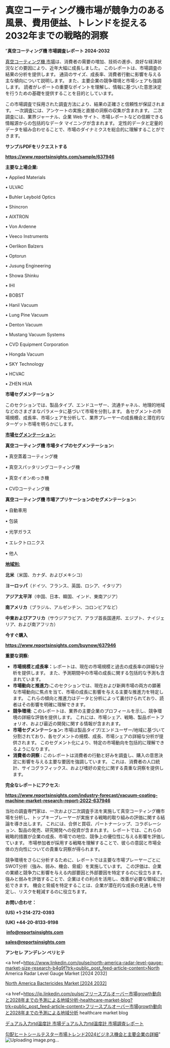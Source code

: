 # 真空コーティング機市場が競争力のある風景、費用便益、トレンドを捉える2032年までの戦略的洞察

"<strong>真空コーティング機 市場調査レポート 2024-2032</strong>

<a href=https://www.reportsinsights.com/sample/637946>真空コーティング機 市場</a>は、消費者の需要の増加、技術の進歩、良好な経済状況などの要因により、近年大幅に成長しました。 このレポートは、市場調査の結果の分析を提供します。 通貨のサイズ、成長率、消費者行動に影響を与える主な傾向について説明します。 また、主要企業の競争環境と市場シェアも強調します。 読者がレポートの重要なポイントを理解し、情報に基づいた意思決定を行うための基礎を提供することを目的としています。

この市場調査で採用された調査方法により、結果の正確さと信頼性が保証されます。 一次調査には、アンケートの実施と直接の洞察の収集が含まれます。 二次調査には、業界ジャーナル、企業 Web サイト、市場レポートなどの信頼できる情報源からの包括的なデータ マイニングが含まれます。 定性的データと定量的データを組み合わせることで、市場のダイナミクスを総合的に理解することができます。

<strong><b>サンプルPDFをリクエストする</b></strong>

<a href=https://www.reportsinsights.com/sample/637946><strong><u>https://www.reportsinsights.com/sample/637946</u></strong></a>

<strong>主要な上場企業:</strong>

• Applied Materials

• ULVAC

• Buhler Leybold Optics

• Shincron

• AIXTRON

• Von Ardenne

• Veeco Instruments

• Oerlikon Balzers

• Optorun

• Jusung Engineering

• Showa Shinku

• IHI

• BOBST

• Hanil Vacuum

• Lung Pine Vacuum

• Denton Vacuum

• Mustang Vacuum Systems

• CVD Equipment Corporation

• Hongda Vacuum

• SKY Technology

• HCVAC

• ZHEN HUA

<strong>市場セグメンテーション</strong>

このセクションでは、製品タイプ、エンドユーザー、流通チャネル、地理的地域などのさまざまなパラメータに基づいて市場を分割します。 各セグメントの市場規模、成長率、市場シェアを分析して、業界プレーヤーの成長機会と潜在的なターゲット市場を明らかにします。

<strong><u>市場セグメンテーション</u></strong><strong><u>:</u></strong>

<strong>真空コーティング機 市場タイプのセグメンテーション:</strong>

• 真空蒸着コーティング機

• 真空スパッタリングコーティング機

• 真空イオンめっき機

• CVDコーティング機

<strong>真空コーティング機 市場アプリケーションのセグメンテーション:</strong>

• 自動車用

• 包装

• 光学ガラス

• エレクトロニクス

• 他人

<strong><u>地域別</u></strong><strong><u>:</u></strong>

<strong>北米</strong>（米国、カナダ、およびメキシコ）

<strong>ヨーロッパ</strong>（ドイツ、フランス、英国、ロシア、イタリア）

<strong>アジア太平洋</strong>（中国、日本、韓国、インド、東南アジア）

<strong>南アメリカ</strong>（ブラジル、アルゼンチン、コロンビアなど）

<strong>中東およびアフリカ</strong>（サウジアラビア、アラブ首長国連邦、エジプト、ナイジェリア、および南アフリカ）

<strong>今すぐ購入</strong>

<a href=https://www.reportsinsights.com/buynow/637946><strong><u>https://www.reportsinsights.com/buynow/637946</u></strong></a>

<strong>重要な洞察:</strong>
<ul>
  <li><strong>市場規模と成長率：</strong>レポートは、現在の市場規模と過去の成長率の詳細な分析を提供します。 また、予測期間中の市場の成長に関する包括的な予測も含まれています。</li>
  <li><strong>市場動向と推進力:</strong>このセクションでは、現在および新興市場の両方の顕著な市場動向に焦点を当て、市場の成長に影響を与える主要な推進力を特定します。 これらの傾向と推進力はデータと分析によって裏付けられており、読者はその影響を明確に理解できます。</li>
  <li><strong>競争環境</strong>: このレポートは、業界の主要企業のプロフィールを示し、競争環境の詳細な評価を提供します。 これには、市場シェア、戦略、製品ポートフォリオ、および最近の開発に関する情報が含まれます。</li>
  <li><strong>市場セグメンテーション: </strong>市場は製品タイプ/エンドユーザー/地域に基づいて分割されており、各セグメントの規模、成長、市場シェアの詳細な分析が提供されます。 このセグメント化により、特定の市場動向を包括的に理解できるようになります。</li>
  <li><strong>消費者の洞察 : </strong>このレポートは消費者の行動と好みを調査し、購入の意思決定に影響を与える主要な要因を強調しています。 これは、消費者の人口統計、サイコグラフィックス、および嗜好の変化に関する貴重な洞察を提供します。</li>
</ul>
<strong>完全なレポートにアクセス:</strong>

<a href=https://www.reportsinsights.com/industry-forecast/vacuum-coating-machine-market-research-report-2022-637946><strong><u><b>https://www.reportsinsights.com/industry-forecast/vacuum-coating-machine-market-research-report-2022-637946</b></u></strong></a>

当社の調査専門家は、一次および二次調査手法を実施して真空コーティング機市場を分析し、トップキープレーヤーが実施する戦略的取り組みの評価に関する結論を導き出します。 これには、合併と買収、パートナーシップ、コラボレーション、製品の発売、研究開発への投資が含まれます。 レポートでは、これらの戦略的措置が企業の成長、市場での地位、競争上の優位性に与える影響を評価しています。 市場参加者が採用する戦略を理解することで、彼らの意図と市場全体の方向性についての貴重な洞察が得られます。

競争環境をさらに分析するために、レポートでは主要な市場プレーヤーごとにSWOT分析（強み、弱み、機会、脅威）を実施しています。 この評価は、企業の業績と競争力に影響を与える内部要因と外部要因を特定するのに役立ちます。 強みと弱みを評価することで、企業はその利点を活用し、改善が必要な領域に対処できます。 機会と脅威を特定することは、企業が潜在的な成長の見通しを特定し、リスクを軽減するのに役立ちます。

<strong>お問い合わせ：</strong>

<strong>(US) +1-214-272-0393</strong>

<strong>(UK) +44-20-8133-9198</strong>

<strong> </strong><a href=info@reportsinsights.com><strong><u>info@reportsinsights.com</u></strong></a>

<a href=sales@reportsinsights.com><strong><u>sales@reportsinsights.com</u></strong></a>

<strong>アンセレ アンデレン ベリヒテ</strong>

<a href=https://www.linkedin.com/pulse/north-america-radar-level-gauge-market-size-research-b4g9f?trk=public_post_feed-article-content>North America Radar Level Gauge Market [2024 2032]</a>

<a href=https://www.linkedin.com/pulse/north-america-bactericides-market-guide-growth-success-hzaff/>North America Bactericides Market [2024 2032]</a>

<a href=https://jp.linkedin.com/pulse/フリースプルオーバー市場growth動向と2028年までの予測による地域分析-healthcare-market-blog?trk=public_post_feed-article-content>フリースプルオーバー市場growth動向と2028年までの予測による地域分析 healthcare market blog</a>

<a href=https://www.linkedin.com/pulse/デュアル入力rtd温度計-市場デュアル入力rtd温度計-市場調査レポート-reports-insights-expert/>デュアル入力rtd温度計 市場デュアル入力rtd温度計 市場調査レポート</a>

<a href=https://www.linkedin.com/pulse/勾配ヒートシールテスター市場トレンド2024ビジネス機会と主要企業の詳細-trendsetter-news-hub-24-aoovf/>勾配ヒートシールテスター市場トレンド2024ビジネス機会と主要企業の詳細</a>"
![Uploading image.png…]()
